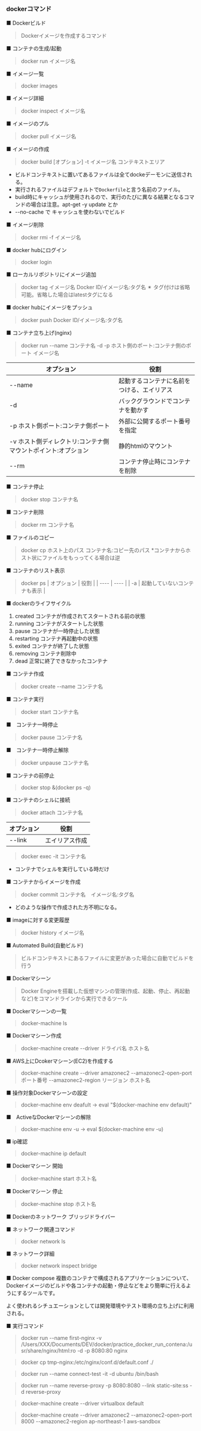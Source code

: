 ### dockerコマンド
■ Dockerビルド
> Dockerイメージを作成するコマンド

■ コンテナの生成/起動
> docker run イメージ名

■ イメージ一覧
> docker images

■ イメージ詳細
> docker inspect イメージ名

■ イメージのプル
> docker pull イメージ名

■ イメージの作成    
> docker build [オプション] -t イメージ名 コンテキストエリア
* ビルドコンテキストに置いてあるファイルは全てdockeデーモンに送信される。
* 実行されるファイルはデフォルトで`Dockerfile`と言う名前のファイル。
* build時にキャッシュが使用されるので、実行のたびに異なる結果となるコマンドの場合は注意。apt-get -y update とか
* --no-cache で キャッシュを使わないでビルド

■ イメージ削除
> docker rmi -f イメージ名

■ docker hubにログイン
> docker login 

■ ローカルリポジトリにイメージ追加
> docker tag イメージ名 Docker ID/イメージ名:タグ名
✴︎ タグ付けは省略可能。省略した場合はlatestタグになる

■ docker hubにイメージをプッシュ
> docker push Docker ID/イメージ名:タグ名

■ コンテナ立ち上げ(nginx)
> docker run --name コンテナ名 -d -p ホスト側のポート:コンテナ側のポート イメージ名

|  オプション |  役割  |
| ---- | ---- |
|  --name  |  起動するコンテナに名前をつける、エイリアス  |
|  -d  |  バックグラウンドでコンテナを動かす  | 
|  -p ホスト側ポート:コンテナ側ポート  |  外部に公開するポート番号を指定  | 
|  -v ホスト側ディレクトリ:コンテナ側マウントポイント:オプション |  静的htmlのマウント  | 
|  --rm  |  コンテナ停止時にコンテナを削除  |


■ コンテナ停止
> docker stop コンテナ名

■ コンテナ削除
> docker rm コンテナ名

■ ファイルのコピー
> docker cp ホスト上のパス コンテナ名:コピー先のパス
*コンテナからホスト状にファイルをもっってくる場合は逆

■ コンテナのリスト表示
> docker ps
|  オプション |  役割  |
| ---- | ---- |
|  -a  |  起動していないコンテナも表示  |


■ dockerのライフサイクル
1. created コンテナが作成されてスタートされる前の状態
2. running コンテナがスタートした状態
3. pause   コンテナが一時停止した状態
4. restarting コンテナ再起動中の状態
5. exited コンテナが終了した状態
6. removing コンテナ削除中
7. dead 正常に終了できなかったコンテナ


■ コンテナ作成
> docker create --name コンテナ名 

■ コンテナ実行
> docker start コンテナ名 

■　コンテナ一時停止
> docker pause  コンテナ名

■　コンテナ一時停止解除
> docker unpause  コンテナ名

■ コンテナの前停止
> docker stop &(docker ps -q)

■ コンテナのシェルに接続
> docker attach コンテナ名

|  オプション |  役割  |
| ---- | ---- |
|  --link  |  エイリアス作成  |

> docker exec -it コンテナ名
* コンテナでシェルを実行している時だけ

■ コンテナからイメージを作成
> docker commit コンテナ名　イメージ名:タグ名
* どのような操作で作成された方不明になる。

■ imageに対する変更履歴
> docker history イメージ名

■ Automated Build(自動ビルド)
> ビルドコンテキストにあるファイルに変更があった場合に自動でビルドを行う

■ Dockerマシーン
> Docker Engineを搭載した仮想マシンの管理(作成、起動、停止、再起動など)をコマンドラインから実行できるツール

■ Dockerマシーンの一覧
> docker-machine ls

■ Dockerマシーン作成
> docker-machine create --driver ドライバ名 ホスト名

■ AWS上にDcokerマシーン(EC2)を作成する
> docker-machine create --driver amazonec2 --amazonec2-open-port ポート番号 --amazonec2-region リージョン ホスト名

■ 操作対象Dockerマシーンの設定
> docker-machine env deafult
-> eval "$(docker-machine env default)"

■　ActiveなDockerマシーンの解除
> docker-machine env -u
-> eval $(docker-machine env -u)

■ ip確認
> docker-machine ip default

■ Dockerマシーン 開始
> docker-machine start ホスト名

■ Dockerマシーン 停止
> docker-machine stop ホスト名

■ Dockerのネットワーク
ブリッジドライバー

■ ネットワーク関連コマンド
> docker network ls

■ ネットワーク詳細
> docker network inspect bridge


■ Docker compose
複数のコンテナで構成されるアプリケーションについて、Dockerイメージのビルドや各コンテナの起動・停止などをより簡単に行えるようにするツールです。

よく使われるシチュエーションとしては開発環境やテスト環境の立ち上げに利用される。

■ 実行コマンド
> docker run --name first-nginx -v /Users/XXX/Documents/DEV/docker/practice_docker_run_contena:/usr/share/nginx/html:ro -d -p 8080:80 nginx

> docker cp tmp-nginx:/etc/nginx/conf.d/default.conf ./

> docker run --name connect-test -it -d ubuntu /bin/bash

>  docker run --name reverse-proxy -p 8080:8080 --link static-site:ss -d  reverse-proxy

> docker-machine create --driver virtualbox default

> docker-machine create --driver amazonec2 --amazonec2-open-port 8000 --amazonec2-region ap-northeast-1 aws-sandbox
